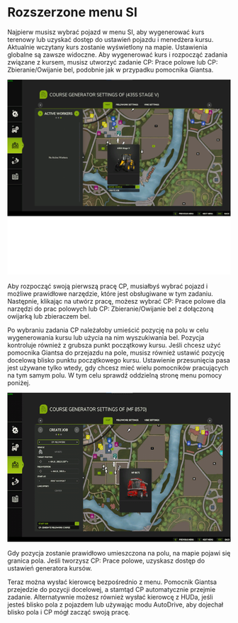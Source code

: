 # Rozszerzone menu SI

Najpierw musisz wybrać pojazd w menu SI, aby wygenerować kurs terenowy lub uzyskać dostęp do ustawień pojazdu i menedżera kursu.
Aktualnie wczytany kurs zostanie wyświetlony na mapie.
Ustawienia globalne są zawsze widoczne.
Aby wygenerować kurs i rozpocząć zadania związane z kursem, musisz utworzyć zadanie CP: Prace polowe lub CP: Zbieranie/Owijanie bel, podobnie jak w przypadku pomocnika Giantsa.


![Image](https://raw.githubusercontent.com/Jan2903/CourseplayHelp/refs/heads/main/translation_data/startjobmenuhelp_0_0_1024_895.png)

Aby rozpocząć swoją pierwszą pracę CP, musiałbyś wybrać pojazd i możliwe prawidłowe narzędzie, które jest obsługiwane w tym zadaniu.
Następnie, klikając na utwórz pracę, możesz wybrać CP: Prace polowe dla narzędzi do prac polowych lub CP: Zbieranie/Owijanie bel
z dołączoną owijarką lub zbieraczem bel.


Po wybraniu zadania CP należałoby umieścić pozycję na polu w celu wygenerowania kursu lub użycia na nim wyszukiwania bel.
Pozycja kontroluje również z grubsza punkt początkowy kursu.
Jeśli chcesz użyć pomocnika Giantsa do przejazdu na pole, musisz również ustawić pozycję docelową blisko punktu początkowego kursu.
Ustawienie przesunięcia pasa jest używane tylko wtedy, gdy chcesz mieć wielu pomocników pracujących na tym samym polu. W tym celu sprawdź oddzielną stronę menu pomocy poniżej.


![Image](https://raw.githubusercontent.com/Jan2903/CourseplayHelp/refs/heads/main/translation_data/readyjobmenuhelp_0_0_765_510.png)

Gdy pozycja zostanie prawidłowo umieszczona na polu, na mapie pojawi się granica pola.
Jeśli tworzysz CP: Prace polowe, uzyskasz dostęp do ustawień generatora kursów.

Teraz można wysłać kierowcę bezpośrednio z menu. Pomocnik Giantsa przejedzie do pozycji docelowej, a stamtąd CP automatycznie przejmie zadanie.
Alternatywnie możesz również wysłać kierowcę z HUDa, jeśli jesteś blisko pola z pojazdem lub używając modu AutoDrive, aby dojechał blisko pola i CP mógł zacząć swoją pracę.


